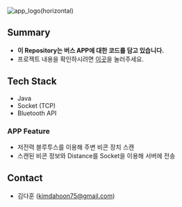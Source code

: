 ![app_logo(horizontal)](https://user-images.githubusercontent.com/57319751/135752292-20649094-bf59-4a88-b9db-3b0420e38fef.png)

## Summary

- **이 Repository는 버스 APP에 대한 코드를 담고 있습니다.**
- 프로젝트 내용을 확인하시려면 [이곳](https://github.com/dddh1221/SmartSchool_Main-APP)을 눌러주세요.

## Tech Stack

- Java
- Socket (TCP)
- Bluetooth API

### APP Feature

- 저전력 블루투스를 이용해 주변 비콘 장치 스캔
- 스캔된 비콘 정보와 Distance를 Socket을 이용해 서버에 전송

## Contact

- 김다훈 (kimdahoon75@gmail.com)
